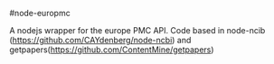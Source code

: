 #node-europmc

A nodejs wrapper for the europe PMC API. Code based in node-ncib (https://github.com/CAYdenberg/node-ncbi) and getpapers(https://github.com/ContentMine/getpapers)


